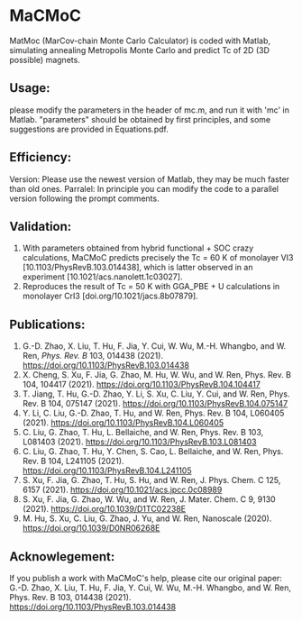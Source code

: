 # MaCMoC
MatMoc (MarCov-chain Monte Carlo Calculator) is coded with Matlab, simulating annealing Metropolis Monte Carlo and predict Tc of 2D (3D possible) magnets. 

## Usage:
please modify the parameters in the header of mc.m, and run it with 'mc' in Matlab.
"parameters" should be obtained by first principles, and some suggestions are provided in Equations.pdf.

## Efficiency:
Version: Please use the newest version of Matlab, they may be much faster than old ones.
Parralel: In principle you can modify the code to a parallel version following the prompt comments.

## Validation:
1. With parameters obtained from hybrid functional + SOC crazy calculations, MaCMoC predicts precisely the Tc = 60 K 
   of monolayer VI3 [10.1103/PhysRevB.103.014438], which is latter observed in an experiment [10.1021/acs.nanolett.1c03027].
2. Reproduces the result of Tc = 50 K with GGA_PBE + U calculations in monolayer CrI3 [doi.org/10.1021/jacs.8b07879].

## Publications:
1. G.-D. Zhao, X. Liu, T. Hu, F. Jia, Y. Cui, W. Wu, M.-H. Whangbo, and W. Ren, *Phys. Rev. B* 103, 014438 (2021).
   https://doi.org/10.1103/PhysRevB.103.014438
2. X. Cheng, S. Xu, F. Jia, G. Zhao, M. Hu, W. Wu, and W. Ren, Phys. Rev. B 104, 104417 (2021).
   https://doi.org/10.1103/PhysRevB.104.104417
3. T. Jiang, T. Hu, G.-D. Zhao, Y. Li, S. Xu, C. Liu, Y. Cui, and W. Ren, Phys. Rev. B 104, 075147 (2021).
   https://doi.org/10.1103/PhysRevB.104.075147
4. Y. Li, C. Liu, G.-D. Zhao, T. Hu, and W. Ren, Phys. Rev. B 104, L060405 (2021).
   https://doi.org/10.1103/PhysRevB.104.L060405
5. C. Liu, G. Zhao, T. Hu, L. Bellaiche, and W. Ren, Phys. Rev. B 103, L081403 (2021).
   https://doi.org/10.1103/PhysRevB.103.L081403
6. C. Liu, G. Zhao, T. Hu, Y. Chen, S. Cao, L. Bellaiche, and W. Ren, Phys. Rev. B 104, L241105 (2021).
   https://doi.org/10.1103/PhysRevB.104.L241105
7. S. Xu, F. Jia, G. Zhao, T. Hu, S. Hu, and W. Ren, J. Phys. Chem. C 125, 6157 (2021).
   https://doi.org/10.1021/acs.jpcc.0c08989
8. S. Xu, F. Jia, G. Zhao, W. Wu, and W. Ren, J. Mater. Chem. C 9, 9130 (2021).
   https://doi.org/10.1039/D1TC02238E
9. M. Hu, S. Xu, C. Liu, G. Zhao, J. Yu, and W. Ren, Nanoscale  (2020).
   https://doi.org/10.1039/D0NR06268E

## Acknowlegement:
If you publish a work with MaCMoC's help, please cite our original paper:
G.-D. Zhao, X. Liu, T. Hu, F. Jia, Y. Cui, W. Wu, M.-H. Whangbo, and W. Ren, Phys. Rev. B 103, 014438 (2021).
https://doi.org/10.1103/PhysRevB.103.014438

